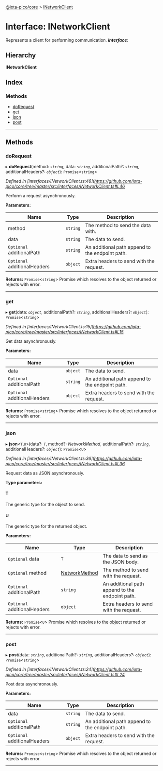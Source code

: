 [@iota-pico/core](../README.md) > [INetworkClient](../interfaces/inetworkclient.md)

# Interface: INetworkClient

Represents a client for performing communication.
*__interface__*: 

## Hierarchy

**INetworkClient**

## Index

### Methods

* [doRequest](inetworkclient.md#dorequest)
* [get](inetworkclient.md#get)
* [json](inetworkclient.md#json)
* [post](inetworkclient.md#post)

---

## Methods

<a id="dorequest"></a>

###  doRequest

▸ **doRequest**(method: *`string`*, data: *`string`*, additionalPath?: *`string`*, additionalHeaders?: *`object`*): `Promise`<`string`>

*Defined in [interfaces/INetworkClient.ts:46](https://github.com/iota-pico/core/tree/master/src/interfaces/INetworkClient.ts#L46*

Perform a request asynchronously.

**Parameters:**

| Name | Type | Description |
| ------ | ------ | ------ |
| method | `string` |  The method to send the data with. |
| data | `string` |  The data to send. |
| `Optional` additionalPath | `string` |  An additional path append to the endpoint path. |
| `Optional` additionalHeaders | `object` |  Extra headers to send with the request. |

**Returns:** `Promise`<`string`>
Promise which resolves to the object returned or rejects with error.

___
<a id="get"></a>

###  get

▸ **get**(data: *`object`*, additionalPath?: *`string`*, additionalHeaders?: *`object`*): `Promise`<`string`>

*Defined in [interfaces/INetworkClient.ts:15](https://github.com/iota-pico/core/tree/master/src/interfaces/INetworkClient.ts#L15*

Get data asynchronously.

**Parameters:**

| Name | Type | Description |
| ------ | ------ | ------ |
| data | `object` |  The data to send. |
| `Optional` additionalPath | `string` |  An additional path append to the endpoint path. |
| `Optional` additionalHeaders | `object` |  Extra headers to send with the request. |

**Returns:** `Promise`<`string`>
Promise which resolves to the object returned or rejects with error.

___
<a id="json"></a>

###  json

▸ **json**<`T`,`U`>(data?: *`T`*, method?: *[NetworkMethod](../#networkmethod)*, additionalPath?: *`string`*, additionalHeaders?: *`object`*): `Promise`<`U`>

*Defined in [interfaces/INetworkClient.ts:36](https://github.com/iota-pico/core/tree/master/src/interfaces/INetworkClient.ts#L36*

Request data as JSON asynchronously.

**Type parameters:**

#### T 

The generic type for the object to send.

#### U 

The generic type for the returned object.

**Parameters:**

| Name | Type | Description |
| ------ | ------ | ------ |
| `Optional` data | `T` |  The data to send as the JSON body. |
| `Optional` method | [NetworkMethod](../#networkmethod) |  The method to send with the request. |
| `Optional` additionalPath | `string` |  An additional path append to the endpoint path. |
| `Optional` additionalHeaders | `object` |  Extra headers to send with the request. |

**Returns:** `Promise`<`U`>
Promise which resolves to the object returned or rejects with error.

___
<a id="post"></a>

###  post

▸ **post**(data: *`string`*, additionalPath?: *`string`*, additionalHeaders?: *`object`*): `Promise`<`string`>

*Defined in [interfaces/INetworkClient.ts:24](https://github.com/iota-pico/core/tree/master/src/interfaces/INetworkClient.ts#L24*

Post data asynchronously.

**Parameters:**

| Name | Type | Description |
| ------ | ------ | ------ |
| data | `string` |  The data to send. |
| `Optional` additionalPath | `string` |  An additional path append to the endpoint path. |
| `Optional` additionalHeaders | `object` |  Extra headers to send with the request. |

**Returns:** `Promise`<`string`>
Promise which resolves to the object returned or rejects with error.

___

